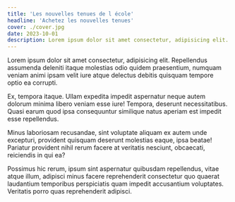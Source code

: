 ```yaml
---
title: 'Les nouvelles tenues de l école'
headline: 'Achetez les nouvelles tenues'
cover: ./cover.jpg
date: 2023-10-01
description: Lorem ipsum dolor sit amet consectetur, adipisicing elit. Repellendus assumenda deleniti itaque molestias odio quidem praesentium, numquam veniam animi ipsam velit iure atque delectus debitis quisquam tempore optio ea corrupti.
---
```


Lorem ipsum dolor sit amet consectetur, adipisicing elit. Repellendus assumenda deleniti itaque molestias odio quidem praesentium, numquam veniam animi ipsam velit iure atque delectus debitis quisquam tempore optio ea corrupti.

Ex, tempora itaque. Ullam expedita impedit aspernatur neque autem dolorum minima libero veniam esse iure! Tempora, deserunt necessitatibus. Quasi earum quod ipsa consequuntur similique natus aperiam est impedit esse repellendus.

Minus laboriosam recusandae, sint voluptate aliquam ex autem unde excepturi, provident quisquam deserunt molestias eaque, ipsa beatae! Pariatur provident nihil rerum facere at veritatis nesciunt, obcaecati, reiciendis in qui ea?

Possimus hic rerum, ipsum sint aspernatur quibusdam repellendus, vitae atque illum, adipisci minus facere reprehenderit consectetur quo quaerat laudantium temporibus perspiciatis quam impedit accusantium voluptates. Veritatis porro quas reprehenderit adipisci.
